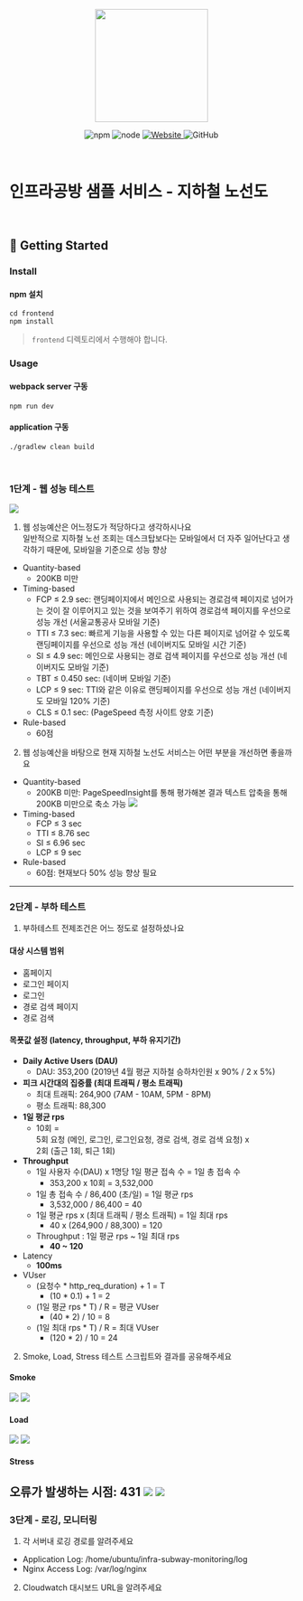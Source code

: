 <p align="center">
    <img width="200px;" src="https://raw.githubusercontent.com/woowacourse/atdd-subway-admin-frontend/master/images/main_logo.png"/>
</p>
<p align="center">
  <img alt="npm" src="https://img.shields.io/badge/npm-%3E%3D%205.5.0-blue">
  <img alt="node" src="https://img.shields.io/badge/node-%3E%3D%209.3.0-blue">
  <a href="https://edu.nextstep.camp/c/R89PYi5H" alt="nextstep atdd">
    <img alt="Website" src="https://img.shields.io/website?url=https%3A%2F%2Fedu.nextstep.camp%2Fc%2FR89PYi5H">
  </a>
  <img alt="GitHub" src="https://img.shields.io/github/license/next-step/atdd-subway-service">
</p>

<br>

# 인프라공방 샘플 서비스 - 지하철 노선도

<br>

## 🚀 Getting Started

### Install
#### npm 설치
```
cd frontend
npm install
```
> `frontend` 디렉토리에서 수행해야 합니다.

### Usage
#### webpack server 구동
```
npm run dev
```
#### application 구동
```
./gradlew clean build
```
<br>


### 1단계 - 웹 성능 테스트
![](img/diagnosis.png)
1. 웹 성능예산은 어느정도가 적당하다고 생각하시나요  
일반적으로 지하철 노선 조회는 데스크탑보다는 모바일에서 더 자주 일어난다고 생각하기 때문에, 모바일을 기준으로 성능 향상
- Quantity-based
  - 200KB 미만
- Timing-based
  - FCP ≤ 2.9 sec: 랜딩페이지에서 메인으로 사용되는 경로검색 페이지로 넘어가는 것이 잘 이루어지고 있는 것을 보여주기 위하여 경로검색 페이지를 우선으로 성능 개선 (서울교통공사 모바일 기준)
  - TTI  ≤ 7.3 sec: 빠르게 기능을 사용할 수 있는 다른 페이지로 넘어갈 수 있도록 랜딩페이지를 우선으로 성능 개선 (네이버지도 모바일 시간 기준)
  - SI ≤ 4.9 sec: 메인으로 사용되는 경로 검색 페이지를 우선으로 성능 개선 (네이버지도 모바일 기준)
  - TBT ≤ 0.450 sec: (네이버 모바일 기준)
  - LCP ≤ 9 sec: TTI와 같은 이유로 랜딩페이지를 우선으로 성능 개선 (네이버지도 모바일 120% 기준)
  - CLS ≤ 0.1 sec: (PageSpeed 측정 사이트 양호 기준)
- Rule-based
  - 60점
2. 웹 성능예산을 바탕으로 현재 지하철 노선도 서비스는 어떤 부분을 개선하면 좋을까요
- Quantity-based
  - 200KB 미만: PageSpeedInsight를 통해 평가해본 결과 텍스트 압축을 통해 200KB 미만으로 축소 가능
  ![](img/compresstext.png)
- Timing-based
  - FCP ≤ 3 sec
  - TTI  ≤ 8.76 sec
  - SI ≤ 6.96 sec
  - LCP ≤ 9 sec
- Rule-based
  - 60점: 현재보다 50% 성능 향상 필요

---

### 2단계 - 부하 테스트 
1. 부하테스트 전제조건은 어느 정도로 설정하셨나요
#### 대상 시스템 범위
- 홈페이지
- 로그인 페이지
- 로그인
- 경로 검색 페이지
- 경로 검색
#### 목푯값 설정 (latency, throughput, 부하 유지기간)
- **Daily Active Users (DAU)**
  - DAU: 353,200 (2019년 4월 평균 지하철 승하차인원 x 90% / 2 x 5%)
- **피크 시간대의 집중률 (최대 트래픽 / 평소 트래픽)**
  - 최대 트래픽: 264,900 (7AM - 10AM, 5PM - 8PM)
  - 평소 트래픽: 88,300
- **1일 평균 rps**
  - 10회 =  
    5회 요청 (메인, 로그인, 로그인요청, 경로 검색, 경로 검색 요청) x  
    2회 (출근 1회, 퇴근 1회)
- **Throughput**
  - 1일 사용자 수(DAU) x 1명당 1일 평균 접속 수 = 1일 총 접속 수
    - 353,200 x 10회 = 3,532,000
  - 1일 총 접속 수 / 86,400 (초/일) = 1일 평균 rps 
    - 3,532,000 / 86,400 = 40
  - 1일 평균 rps x (최대 트래픽 / 평소 트래픽) = 1일 최대 rps
    - 40 x (264,900 / 88,300) = 120
  - Throughput : 1일 평균 rps ~ 1일 최대 rps
    - **40 ~ 120**
- Latency
  - **100ms**
- VUser
  - (요청수 * http_req_duration) + 1 = T
    - (10 * 0.1) + 1 = 2
  - (1일 평균 rps * T) / R = 평균 VUser
    - (40 * 2) / 10 = 8
  - (1일 최대 rps * T) / R = 최대 VUser
    - (120 * 2) / 10 = 24

2. Smoke, Load, Stress 테스트 스크립트와 결과를 공유해주세요
#### Smoke
![](load-test/smoke/smoke-k6.png)
![](load-test/smoke/smoke-grafana.png)
#### Load
![](load-test/load/load-k6.png)
![](load-test/load/load-grafana.png)
#### Stress
오류가 발생하는 시점: 431
![](load-test/stress/stress-k6.png)
![](load-test/stress/stress-grafana.png)
---

### 3단계 - 로깅, 모니터링
1. 각 서버내 로깅 경로를 알려주세요
- Application Log: /home/ubuntu/infra-subway-monitoring/log
- Nginx Access Log: /var/log/nginx
2. Cloudwatch 대시보드 URL을 알려주세요

